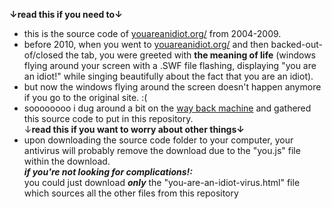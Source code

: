 <b>↓read this if you need to↓</b>
- this is the source code of <a href="http://youareanidiot.org/">youareanidiot.org/</a> from 2004-2009.<br>
- before 2010, when you went to <a href="http://youareanidiot.org/">youareanidiot.org/</a> and then backed-out-of/closed the tab, you were greeted with <b>the meaning of life</b> (windows flying around your screen with a .SWF file flashing, displaying "you are an idiot!" while singing beautifully about the fact that you are an idiot).<br>
- but now the windows flying around the screen doesn't happen anymore if you go to the original site. :(<br>
- soooooooo i dug around a bit on the <a href="https://archive.org/web/">way back machine</a> and gathered this source code to put in this repository.<br>
↓<b>read this if you want to worry about other things↓</b><br>
- upon downloading the source code folder to your computer, your antivirus will probably remove the download due to the "you.js" file within the download.<br>
<b><i>if you're not looking for complications!:</i></b><br>
you could just download <i><b>only</b></i> the "you-are-an-idiot-virus.html" file which sources all the other files from this repository <br>

<title>2023 version</title>
